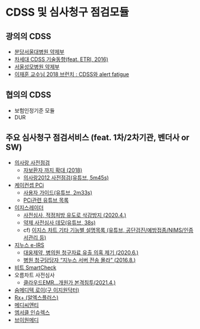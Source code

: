 # CDSS 및 심사청구 점검모듈  

## 광의의 CDSS

- [분당서울대병원 약제부](https://www.snubh.org/dh/main/index.do?DP_CD=PH&MENU_ID=002008)
- [차세대 CDSS 기술동향(feat. ETRI, 2016)](https://scienceon.kisti.re.kr/commons/util/originalView.do?cn=JAKO201652057195696&oCn=JAKO201652057195696&dbt=JAKO&journal=NJOU00291002)
- [서울성모병원 약제부](http://www.kshp.or.kr/Upload/publications/143-153%ED%95%99%EC%88%A0%EB%B3%B4%EA%B3%A02%EA%B6%8C%EC%84%B1%ED%9D%AC.pdf)
- [이재훈 교수님 2018 브런치 : CDSS와 alert fatigue](https://brunch.co.kr/@medinfo/11)


## 협의의 CDSS 

- 보험인정기준 모듈
- DUR

## 주요 심사청구 점검서비스 (feat. 1차/2차기관, 벤더사 or SW)

- [의사랑 사전점검](https://www.ysarang.com/ProductIntro/PI0101?idx=53)
  - [자보환자 까지 확대 (2018)](http://www.docdocdoc.co.kr/news/articleView.html?idxno=1061779)
  - [의사랑2012 사전점검(유튜브, 5m45s)](https://youtu.be/OFhD3_C_IF8)
- [케이컨셉 PCi](http://k-concept.co.kr/prduct_pci.html)
  - [사용자 가이드(유튜브, 2m33s)](https://www.youtube.com/watch?v=7Sg3TW6uYLU)
  - [PCi관련 유튜브 목록](https://youtu.be/7Sg3TW6uYLU)
- [이지스레이더](http://www.eghis.co.kr/service/service_02.php)
  - [사전심사, 적정처방 유도로 삭감방지 (2020.4.)](https://mdon.co.kr/news/article.html?no=26729)
  - [약제 사전심사 데모(유튜브, 38s)](https://youtu.be/7XLKYp9nYm4)
  - cf) [이지스 차트 기타 기능별 설명목록 (유튜브, 공단검진/예방접종/NIMS/인증서관리 등)](https://www.youtube.com/watch?v=3cL63__Kdmw&list=PLKW8NM0XzzsbeYfbSydVfRu5FfWXHnEqk&index=55) 
- [지누스 e-IRS](http://www.ginus.co.kr/product/sub02_01.php?part_id=eirs_plus&part_id=eirs)
  - [대웅제약, 병의원 청구자료 유출 의혹 제기 (2020.6.)](http://m.medigatenews.com/news/1811820519)
  - [병원 청구담당자 “지누스 서버 전송 몰라” (2016.8.)](http://www.healthfocus.co.kr/news/articleView.html?idxno=63024)
- [비트 SmartCheck](http://esonhosp.co.kr/?folder=bbs&page=view&board_id=notice&idx=1611)
- 오름차트 사전심사
  - [클라우드EMR...개원가 본격침투(2021.4.)](http://www.medicaltimes.com/Users/News/NewsView.html?ID=1139812)
- [숨메디텍 로이(구 이지원닥터)](http://soommedi.com/content/program02)
- [Rx+ (알엑스플러스)](http://rxplus.co.kr/pay4/homeIndex.do)
- [메디씨앤티](http://medicnt.com/?act=info.page&pcode=sub1_1)
- [엠서클 인슈렉스](http://www.insurex.co.kr/Info.aspx)
- [브이원메디](https://v1medi.kr/)


